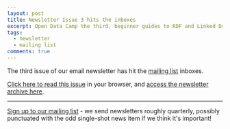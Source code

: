 ```yaml
---
layout: post
title: Newsletter Issue 3 hits the inboxes
excerpt: Open Data Camp the third, beginner guides to RDF and Linked Data, open data in charities and more.
tags:
  - newsletter
  - mailing list
comments: true
---
```


The third issue of our email newsletter has hit the [mailing list](http://networkedplanet.us11.list-manage.com/subscribe?u=62daac7ae19a90ef03ea3bd42&id=a797a2dd15) inboxes. 

[Click here to read this issue](http://us11.campaign-archive1.com/?u=62daac7ae19a90ef03ea3bd42&id=e7d12c0b8a) in your browser, and [access the newsletter archive here](http://us11.campaign-archive1.com/home/?u=62daac7ae19a90ef03ea3bd42&id=a797a2dd15).

----------

[Sign up to our mailing list](http://networkedplanet.us11.list-manage.com/subscribe?u=62daac7ae19a90ef03ea3bd42&id=a797a2dd15) - we send newsletters roughly quarterly, possibly punctuated with the odd single-shot news item if we think it's important!

